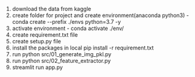 1. download the data from kaggle
2. create folder for project and create environment(anaconda python3) - conda create --prefix ./envs python=3.7 -y
3. activate environment - conda activate ./env/
4. create requirement.txt file 
5. create setup.py file
6. install the packages in local pip install -r requirement.txt
7. run python src/01_generate_img_pkl.py
8. run python src/02_feature_extractor.py
9. streamlit run app.py